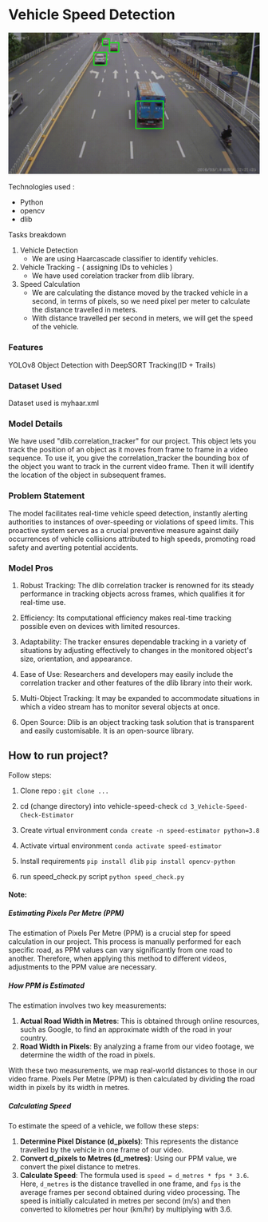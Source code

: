 # Vehicle Speed Detection

![output.gif](output.gif)

Technologies used :

-   Python
-   opencv
-   dlib
    <br>

Tasks breakdown

1. Vehicle Detection
    - We are using Haarcascade classifier to identify vehicles.
2. Vehicle Tracking - ( assigning IDs to vehicles )
    - We have used corelation tracker from dlib library.
3. Speed Calculation
    - We are calculating the distance moved by the tracked vehicle
      in a second, in terms of pixels, so we need pixel per meter
      to calculate the distance travelled in meters.
    - With distance travelled per second in meters, we will get the
      speed of the vehicle.

### Features

YOLOv8 Object Detection with DeepSORT Tracking(ID + Trails)

### Dataset Used

Dataset used is myhaar.xml

### Model Details

We have used "dlib.correlation_tracker" for our project. This object lets you track the position of an object as it moves from frame to frame in a video sequence. To use it, you give the correlation_tracker the bounding box of the object you want to track in the current video frame. Then it will identify the location of the object in subsequent frames.

### Problem Statement

The model facilitates real-time vehicle speed detection, instantly alerting authorities to instances of over-speeding or violations of speed limits. This proactive system serves as a crucial preventive measure against daily occurrences of vehicle collisions attributed to high speeds, promoting road safety and averting potential accidents.

### Model Pros

1. Robust Tracking: The dlib correlation tracker is renowned for its steady performance in tracking objects across frames, which qualifies it for real-time use.
   
2. Efficiency: Its computational efficiency makes real-time tracking possible even on devices with limited resources.

3. Adaptability: The tracker ensures dependable tracking in a variety of situations by adjusting effectively to changes in the monitored object's size, orientation, and appearance.

4. Ease of Use: Researchers and developers may easily include the correlation tracker and other features of the dlib library into their work.

5. Multi-Object Tracking: It may be expanded to accommodate situations in which a video stream has to monitor several objects at once.

6. Open Source: Dlib is an object tracking task solution that is transparent and easily customisable. It is an open-source library.

## How to run project?

Follow steps:

1. Clone repo :
   `git clone ...`

2. cd (change directory) into vehicle-speed-check
   `cd 3_Vehicle-Speed-Check-Estimator`

3. Create virtual environment
   `conda create -n speed-estimator python=3.8`

4. Activate virtual environment
   `conda activate speed-estimator`

5. Install requirements
   `pip install dlib`
   `pip install opencv-python`

6. run speed_check.py script
   `python speed_check.py`

#### Note:

##### Estimating Pixels Per Metre (PPM)

The estimation of Pixels Per Metre (PPM) is a crucial step for speed calculation in our project. This process is manually performed for each specific road, as PPM values can vary significantly from one road to another. Therefore, when applying this method to different videos, adjustments to the PPM value are necessary.

##### How PPM is Estimated

The estimation involves two key measurements:

1. **Actual Road Width in Metres**: This is obtained through online resources, such as Google, to find an approximate width of the road in your country.
2. **Road Width in Pixels**: By analyzing a frame from our video footage, we determine the width of the road in pixels.

With these two measurements, we map real-world distances to those in our video frame. Pixels Per Metre (PPM) is then calculated by dividing the road width in pixels by its width in metres.

##### Calculating Speed

To estimate the speed of a vehicle, we follow these steps:

1. **Determine Pixel Distance (d_pixels)**: This represents the distance travelled by the vehicle in one frame of our video.
2. **Convert d_pixels to Metres (d_metres)**: Using our PPM value, we convert the pixel distance to metres.
3. **Calculate Speed**: The formula used is `speed = d_metres * fps * 3.6`. Here, `d_metres` is the distance travelled in one frame, and `fps` is the average frames per second obtained during video processing. The speed is initially calculated in metres per second (m/s) and then converted to kilometres per hour (km/hr) by multiplying with 3.6.
